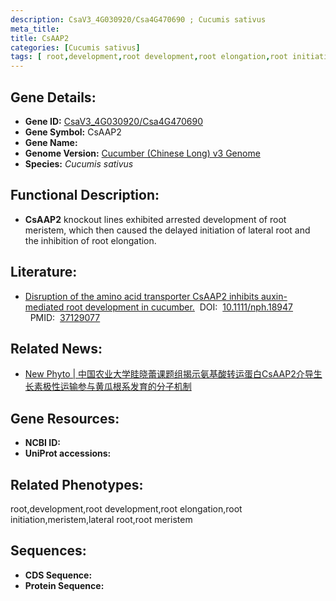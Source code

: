 ```yaml
---
description: CsaV3_4G030920/Csa4G470690 ; Cucumis sativus
meta_title:
title: CsAAP2
categories: [Cucumis sativus]
tags: [ root,development,root development,root elongation,root initiation,meristem,lateral root,root meristem ]
---
```


## Gene Details:
- **Gene ID:**	[CsaV3_4G030920/Csa4G470690]()
- **Gene Symbol:** CsAAP2
- **Gene Name:** 
- **Genome Version:** [Cucumber (Chinese Long) v3 Genome]()
- **Species:** *Cucumis sativus*

## Functional Description:
   -  **CsAAP2** knockout lines exhibited arrested development of root meristem, which then caused the delayed initiation of lateral root and the inhibition of root elongation.

## Literature:
   - [Disruption of the amino acid transporter CsAAP2 inhibits auxin-mediated root development in cucumber.]( https://nph.onlinelibrary.wiley.com/doi/full/10.1111/nph.18947)&nbsp;&nbsp;DOI:&nbsp;&nbsp;[10.1111/nph.18947 ](https://nph.onlinelibrary.wiley.com/doi/full/10.1111/nph.18947)&nbsp;&nbsp;PMID:&nbsp;&nbsp;[37129077](https://pubmed.ncbi.nlm.nih.gov/37129077/)

## Related News:
   - [New Phyto | 中国农业大学眭晓蕾课题组揭示氨基酸转运蛋白CsAAP2介导生长素极性运输参与黄瓜根系发育的分子机制](https://mp.weixin.qq.com/s/4a-dXaF8raGFe7GGpOYZLg)

## Gene Resources:
- **NCBI ID:** [](https://www.ncbi.nlm.nih.gov/gene/?term=)
- **UniProt accessions:** [](https://www.uniprot.org/uniprotkb//entry)

## Related Phenotypes:
root,development,root development,root elongation,root initiation,meristem,lateral root,root meristem

## Sequences:
- **CDS Sequence:**
- **Protein Sequence:**
